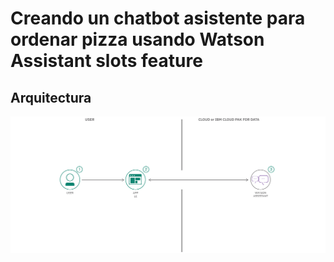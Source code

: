 # Creando un chatbot asistente para ordenar pizza usando Watson Assistant slots feature

## Arquitectura

!["Architecture"](doc/source/images/architecture.png)